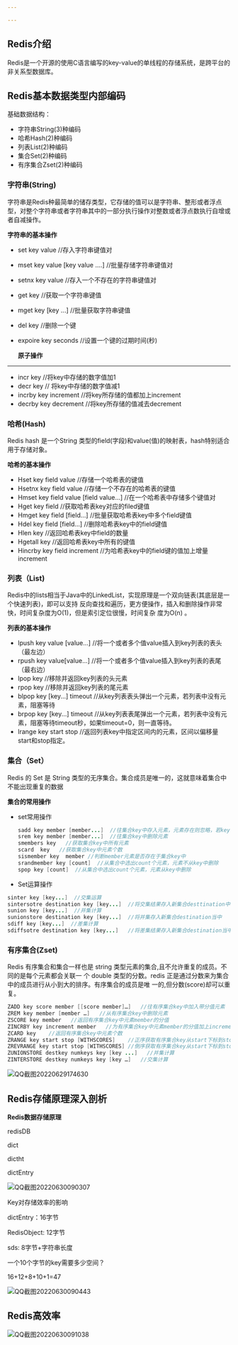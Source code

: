```yaml
---

---
```


## Redis介绍

Redis是一个开源的使用C语言编写的key-value的单线程的存储系统，是跨平台的非关系型数据库。

## Redis基本数据类型内部编码

基础数据结构：

- 字符串String(3)种编码
- 哈希Hash(2)种编码
- 列表List(2)种编码
- 集合Set(2)种编码
- 有序集合Zset(2)种编码

### 字符串(String)

字符串是Redis种最简单的储存类型，它存储的值可以是字符串、整形或者浮点型，对整个字符串或者字符串其中的一部分执行操作对整数或者浮点数执行自增或者自减操作。

**字符串的基本操作**

- set key value  //存入字符串键值对

- mset key value [key value ....] //批量存储字符串键值对

- setnx key value   //存入一个不存在的字符串键值对

- get key      //获取一个字符串键值

- mget key [key ...]    //批量获取字符串键值

- del key       //删除一个键

- expoire  key  seconds   //设置一个键的过期时间(秒)

  **原子操作**

------

- incr  key  //将key中存储的数字值加1
- decr key  // 将key中存储的数字值减1
- incrby key increment   //将key所存储的值都加上increment
- decrby key decrement   //将key所存储的值减去decrement

### 哈希(Hash)

Redis hash 是一个String 类型的field(字段)和value(值)的映射表，hash特别适合用于存储对象。

**哈希的基本操作**

- Hset key field value   //存储一个哈希表的键值
- Hsetnx key field value   //存储一个不存在的哈希表的键值
- Hmset key field value [field value...]  //在一个哈希表中存储多个键值对
- Hget key field  //获取哈希表key对应的filed键值
- Hmget key field [field...]  //批量获取哈希表key中多个field键值
- Hdel key field [field...]  //删除哈希表key中的field键值
- Hlen key   //返回哈希表key中field的数量
- Hgetall key  //返回哈希表key中所有的键值
- Hincrby key field increment    //为哈希表key中的field键的值加上增量increment

### 列表（List)

Redis中的lists相当于Java中的LinkedList，实现原理是一个双向链表(其底层是一个快速列表)，即可以支持
反向查找和遍历，更方便操作，插入和删除操作非常快，时间复杂度为O(1)，但是索引定位很慢，时间复杂
度为O(n)  。

**列表的基本操作**

- lpush key value [value...]  //将一个或者多个值value插入到key列表的表头（最左边）
- rpush key value[value...]  //将一个或者多个值value插入到key列表的表尾（最右边）
- lpop key  //移除并返回key列表的头元素
- rpop key  //移除并返回key列表的尾元素
- blpop key [key...] timeout  //从key列表表头弹出一个元素，若列表中没有元素，阻塞等待
- brpop key [key...] timeout //从key列表表尾弹出一个元素，若列表中没有元素，阻塞等待timeout秒，如果timeout=0，则一直等待。
- lrange key start stop  //返回列表key中指定区间内的元素，区间以偏移量start和stop指定。

### 集合（Set）

Redis 的 Set 是 String 类型的无序集合。集合成员是唯一的，这就意味着集合中不能出现重复的数据  

**集合的常用操作**

- set常用操作

  ```java
  sadd key member [member...]  //往集合key中存入元素，元素存在则忽略，若key不存在则新建
  srem key member [member...]  //往集合key中删除元素
  smembers key   //获取集合key中所有元素
  scard  key   //获取集合key中元素个数
  sismember key  member //判断member元素是否存在于集合key中
  srandmember key [count]  //从集合中选出count个元素，元素不从key中删除
  spop key [count]  //从集合中选出count个元素，元素从key中删除
  ```

- Set运算操作

  

```java
sinter key [key...]  //交集运算
sintersotre destination key [key...]  //将交集结果存入新集合desttination中
sunion key [key...]  //并集计算
sunionstore destination key [key...]  //将并集存入新集合destination当中
sdiff key [key...]  //差集计算
sdiffsotre destination key [key...]   //将差集结果存入新集合destination当中
```



### 有序集合(Zset)

Redis 有序集合和集合一样也是 string 类型元素的集合,且不允许重复的成员。不同的是每个元素都会关联一
个 double 类型的分数。redis 正是通过分数来为集合中的成员进行从小到大的排序。有序集合的成员是唯
一的,但分数(score)却可以重复。  

```java
ZADD key score member [[score member]…]   //往有序集合key中加入带分值元素
ZREM key member [member …]   //从有序集合key中删除元素
ZSCORE key member   //返回有序集合key中元素member的分值
ZINCRBY key increment member   //为有序集合key中元素member的分值加上increment
ZCARD key    //返回有序集合key中元素个数
ZRANGE key start stop [WITHSCORES]    //正序获取有序集合key从start下标到stop下标的元素
ZREVRANGE key start stop [WITHSCORES] //倒序获取有序集合key从start下标到stop下标的元素
ZUNIONSTORE destkey numkeys key [key ...]   //并集计算
ZINTERSTORE destkey numkeys key [key …]   //交集计算
```

![QQ截图20220629174630](C:\Users\汤琛\Desktop\学习资料\常用中间件\Redis\images\QQ截图20220629174630.png)

## Redis存储原理深入剖析

**Redis数据存储原理**

redisDB

dict

dictht

dictEntry

![QQ截图20220630090307](C:\Users\汤琛\Desktop\学习资料\常用中间件\Redis\images\QQ截图20220630090307.png)

Key对存储效率的影响

dictEntry：16字节

RedisObject: 12字节

sds: 8字节+字符串长度

一个10个字节的key需要多少空间？

16+12+8+10+1=47

![QQ截图20220630090443](C:\Users\汤琛\Desktop\学习资料\常用中间件\Redis\images\QQ截图20220630090443.png)

## Redis高效率

![QQ截图20220630091038](C:\Users\汤琛\Desktop\学习资料\常用中间件\Redis\images\QQ截图20220630091038.png)
